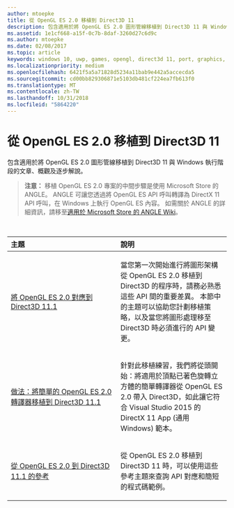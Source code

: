 ```yaml
---
author: mtoepke
title: 從 OpenGL ES 2.0 移植到 Direct3D 11
description: 包含適用於將 OpenGL ES 2.0 圖形管線移植到 Direct3D 11 與 Windows 執行階段的文章、概觀及逐步解說。
ms.assetid: 1e1cf668-a15f-0c7b-8daf-3260d27c6d9c
ms.author: mtoepke
ms.date: 02/08/2017
ms.topic: article
keywords: windows 10, uwp, games, opengl, direct3d 11, port, graphics, 遊戲, 連接埠, 圖形
ms.localizationpriority: medium
ms.openlocfilehash: 6421f5a5a71828d5234a11bab9e442a5accecda5
ms.sourcegitcommit: cd00bb829306871e5103db481cf224ea7fb613f0
ms.translationtype: MT
ms.contentlocale: zh-TW
ms.lasthandoff: 10/31/2018
ms.locfileid: "5864220"
---
```

# <a name="port-from-opengl-es-20-to-direct3d-11"></a>從 OpenGL ES 2.0 移植到 Direct3D 11



包含適用於將 OpenGL ES 2.0 圖形管線移植到 Direct3D 11 與 Windows 執行階段的文章、概觀及逐步解說。

> **注意：** 移植 OpenGL ES 2.0 專案的中間步驟是使用 Microsoft Store 的 ANGLE。 ANGLE 可讓您透過將 OpenGL ES API 呼叫轉譯為 DirectX 11 API 呼叫，在 Windows 上執行 OpenGL ES 內容。 如需關於 ANGLE 的詳細資訊，請移至[適用於 Microsoft Store 的 ANGLE Wiki](http://go.microsoft.com/fwlink/p/?linkid=618387)。

 

<table>
<colgroup>
<col width="50%" />
<col width="50%" />
</colgroup>
<thead>
<tr class="header">
<th align="left">主題</th>
<th align="left">說明</th>
</tr>
</thead>
<tbody>
<tr class="odd">
<td align="left"><p><a href="map-concepts-and-infrastructure.md">將 OpenGL ES 2.0 對應到 Direct3D 11.1</a></p></td>
<td align="left"><p>當您第一次開始進行將圖形架構從 OpenGL ES 2.0 移植到 Direct3D 的程序時，請務必熟悉這些 API 間的重要差異。 本節中的主題可以協助您計劃移植策略，以及當您將圖形處理移至 Direct3D 時必須進行的 API 變更。</p></td>
</tr>
<tr class="even">
<td align="left"><p><a href="port-a-simple-opengl-es-2-0-renderer-to-directx-11-1.md">做法：將簡單的 OpenGL ES 2.0 轉譯器移植到 Direct3D 11.1</a></p></td>
<td align="left"><p>針對此移植練習，我們將從頭開始：將適用於頂點已著色旋轉立方體的簡單轉譯器從 OpenGL ES 2.0 帶入 Direct3D，如此讓它符合 Visual Studio 2015 的 DirectX 11 App (通用 Windows) 範本。</p></td>
</tr>
<tr class="odd">
<td align="left"><p><a href="opengl-es-2-0-to-directx-11-1-reference.md">從 OpenGL ES 2.0 到 Direct3D 11.1 的參考</a></p></td>
<td align="left"><p>從 OpenGL ES 2.0 移植到 Direct3D 11 時，可以使用這些參考主題來查詢 API 對應和簡短的程式碼範例。</p></td>
</tr>
</tbody>
</table>

 

 

 




